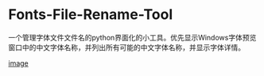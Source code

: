 # Fonts-File-Rename-Tool
一个管理字体文件文件名的python界面化的小工具。优先显示Windows字体预览窗口中的中文字体名称，并列出所有可能的中文字体名称，并显示字体详情。

[image](https://github.com/sumingyd/Fonts-File-Rename-Tool/blob/50fb77f7e313912c39630a7f08b7d1aa06e33380/QQ%E6%88%AA%E5%9B%BE20240526122351.png)

